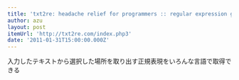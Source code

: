 ```yaml
---
title: 'txt2re: headache relief for programmers :: regular expression generator'
author: azu
layout: post
itemUrl: 'http://txt2re.com/index.php3'
date: '2011-01-31T15:00:00.000Z'
---
```

入力したテキストから選択した場所を取り出す正規表現をいろんな言語で取得できる
